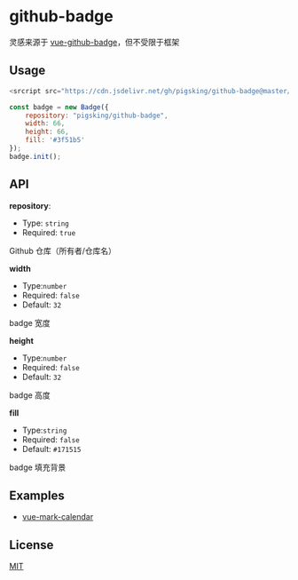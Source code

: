 # github-badge
灵感来源于 [vue-github-badge](https://github.com/egoist/vue-github-badge)，但不受限于框架

## Usage

```javascript
<srcript src="https://cdn.jsdelivr.net/gh/pigsking/github-badge@master/dist/gihub-badge.min.js"></script>

const badge = new Badge({
    repository: "pigsking/github-badge",
    width: 66,
    height: 66,
    fill: '#3f51b5'
});
badge.init();
```
## API

**repository**:
- Type: `string`
- Required: `true`

Github 仓库（所有者/仓库名）

**width**
- Type:`number`
- Required: `false`
- Default: `32`

badge 宽度

**height**
- Type:`number`
- Required: `false`
- Default: `32`


badge 高度

**fill**
- Type:`string`
- Required: `false`
- Default: `#171515`

badge 填充背景

## Examples

- [vue-mark-calendar](https://github.com/pigsking/vue-mark-calendar)


## License

[MIT](https://github.com/pigsking/github-badge/blob/master/LICENSE)